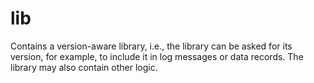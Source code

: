 # lib
Contains a version-aware library, i.e., the library can be asked for its version, for example, to include it in log messages or data records. The library may also contain other logic.
